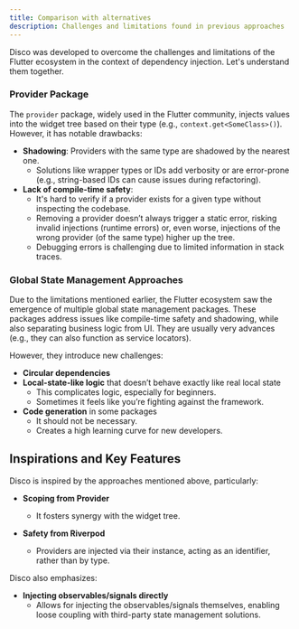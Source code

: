 ```yaml
---
title: Comparison with alternatives
description: Challenges and limitations found in previous approaches
---
```


Disco was developed to overcome the challenges and limitations of the Flutter ecosystem in the context of dependency injection. Let's understand them together.

### Provider Package  

The `provider` package, widely used in the Flutter community, injects values into the widget tree based on their type (e.g., `context.get<SomeClass>()`). However, it has notable drawbacks:  

- **Shadowing**: Providers with the same type are shadowed by the nearest one.  
  - Solutions like wrapper types or IDs add verbosity or are error-prone (e.g., string-based IDs can cause issues during refactoring).  
- **Lack of compile-time safety**:  
  - It's hard to verify if a provider exists for a given type without inspecting the codebase.  
  - Removing a provider doesn’t always trigger a static error, risking invalid injections (runtime errors) or, even worse, injections of the wrong provider (of the same type) higher up the tree.  
  - Debugging errors is challenging due to limited information in stack traces.

### Global State Management Approaches

Due to the limitations mentioned earlier, the Flutter ecosystem saw the emergence of multiple global state management packages. These packages address issues like compile-time safety and shadowing, while also separating business logic from UI. They are usually very advances (e.g., they can also function as service locators).

However, they introduce new challenges:

- **Circular dependencies**  
- **Local-state-like logic** that doesn’t behave exactly like real local state  
  - This complicates logic, especially for beginners.
  - Sometimes it feels like you’re fighting against the framework.
- **Code generation** in some packages  
  - It should not be necessary.
  - Creates a high learning curve for new developers.

## Inspirations and Key Features

Disco is inspired by the approaches mentioned above, particularly:

- **Scoping from Provider**  
  - It fosters synergy with the widget tree.
  
- **Safety from Riverpod**  
  - Providers are injected via their instance, acting as an identifier, rather than by type.

Disco also emphasizes:

- **Injecting observables/signals directly**  
  - Allows for injecting the observables/signals themselves, enabling loose coupling with third-party state management solutions.